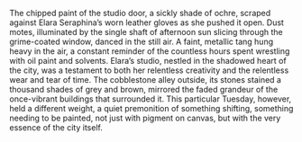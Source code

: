 The chipped paint of the studio door, a sickly shade of ochre, scraped against Elara Seraphina’s worn leather gloves as she pushed it open.  Dust motes, illuminated by the single shaft of afternoon sun slicing through the grime-coated window, danced in the still air.  A faint, metallic tang hung heavy in the air, a constant reminder of the countless hours spent wrestling with oil paint and solvents.  Elara’s studio, nestled in the shadowed heart of the city, was a testament to both her relentless creativity and the relentless wear and tear of time.  The cobblestone alley outside, its stones stained a thousand shades of grey and brown, mirrored the faded grandeur of the once-vibrant buildings that surrounded it.  This particular Tuesday, however, held a different weight, a quiet premonition of something shifting, something needing to be painted, not just with pigment on canvas, but with the very essence of the city itself.
